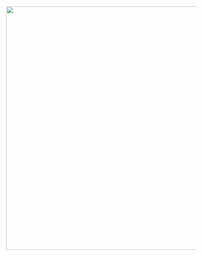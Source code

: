 <h1 align="center">
<img src="https://solvimm.com/wp-content/uploads/2019/01/DestacadaBlog_16.png" width="1160" height="648">
 <br>
</h1>

